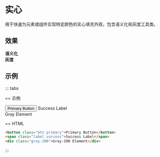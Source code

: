 # 实心

用于快速为元素或组件实现特定颜色的实心填充外观，包含语义化和灰度工具类。

## 效果

<Example>
  <div class="mb-3"><strong>语义化</strong></div>
  <div class="row flex-wrap gap-4">
    <StyleTile
        v-for="color in colors.semantic"
        :key="color.name"
        tileClass="rounded h-8 w-20 text-sm font-mono"
        :title="true"
        v-bind="{...color}"
    />
  </div>
  <div class="mt-6 mb-3"><strong>灰度</strong></div>
  <div class="row flex-wrap gap-4">
    <StyleTile
        v-for="color in colors.gray"
        :key="color.name"
        tileClass="rounded h-8 w-20 text-sm font-mono"
        :title="true"
        v-bind="color"
    />
  </div>
</Example>

## 示例

::: tabs

== 示例

<Example class="col items-start gap-4">
  <button class="btn primary">Primary Button</button>
  <span class="label success">Success Label</span>
  <div class="gray-200 p-2">Gray Element</div>
</Example>

== HTML

```html
<button class="btn primary">Primary Button</button>
<span class="label success">Success Label</span>
<div class="gray-200">Gray-200 Element</div>
```

:::

<script setup>
    const colors = {
        semantic: [
            {name: 'primary'},
            {name: 'secondary'},
            {name: 'success'},
            {name: 'warning'},
            {name: 'danger'},
            {name: 'important'},
            {name: 'special'},
        ],
        gray: [
            {name: 'gray-50'},
            {name: 'gray-100'},
            {name: 'gray-200'},
            {name: 'gray-300'},
            {name: 'gray-400'},
            {name: 'gray-500', hint: true, alias: 'gray', title: 'gray'},
            {name: 'gray-600'},
            {name: 'gray-700'},
            {name: 'gray-800'},
            {name: 'gray-900'},
            {name: 'gray-950'},
        ],
    };
</script>
